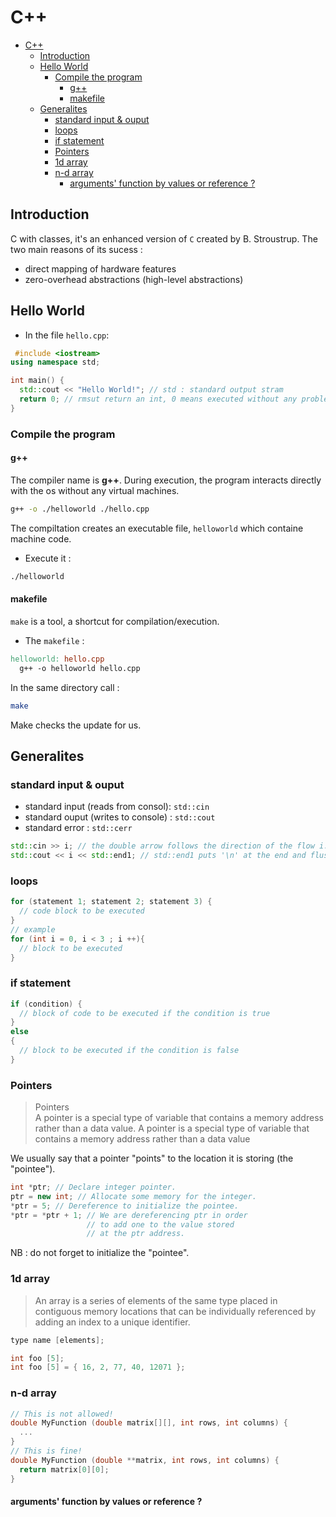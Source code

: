 # C++

- [C++](#c)
  - [Introduction](#introduction)
  - [Hello World](#hello-world)
    - [Compile the program](#compile-the-program)
      - [g++](#g)
      - [makefile](#makefile)
  - [Generalites](#generalites)
    - [standard input \& ouput](#standard-input--ouput)
    - [loops](#loops)
    - [if statement](#if-statement)
    - [Pointers](#pointers)
    - [1d array](#1d-array)
    - [n-d array](#n-d-array)
      - [arguments' function by values or reference ?](#arguments-function-by-values-or-reference-)

## Introduction

C with classes, it's an enhanced version of `C` created by B. Stroustrup. 
The two main reasons of its sucess : 
- direct mapping of hardware features
- zero-overhead abstractions (high-level abstractions)


## Hello World

- In the file `hello.cpp`: 
```cpp
 #include <iostream>
using namespace std;

int main() {
  std::cout << "Hello World!"; // std : standard output stram
  return 0; // rmsut return an int, 0 means executed without any problem
} 
```

### Compile the program 

#### g++

The compiler name is **g++**.
During execution, the program interacts directly with the os without any virtual machines. 

```bash
g++ -o ./helloworld ./hello.cpp
```

The compiltation creates an executable file, `helloworld` which containe machine code. 

- Execute it : 
```bash
./helloworld
```

#### makefile
`make` is a tool, a shortcut for compilation/execution. 

- The `makefile` : 
```makefile
helloworld: hello.cpp
  g++ -o helloworld hello.cpp
```
In the same directory call : 
```bash
make
```
Make checks the update for us. 


## Generalites

### standard input & ouput 
- standard input (reads from consol): `std::cin`
- standard ouput (writes to console) : `std::cout`
- standard error : `std::cerr`

```cpp
std::cin >> i; // the double arrow follows the direction of the flow i.e from the console TO the variable
std::cout << i << std::end1; // std::end1 puts '\n' at the end and flushes the stream
```


### loops  

```cpp
for (statement 1; statement 2; statement 3) {
  // code block to be executed
}
// example 
for (int i = 0, i < 3 ; i ++){
  // block to be executed
}
```


### if statement

```cpp
if (condition) {
  // block of code to be executed if the condition is true
}
else
{
  // block to be executed if the condition is false
}
```

### Pointers

> Pointers  
> A pointer is a special type of variable that contains a memory address rather than a data value. A pointer is a special type of variable that contains a memory address rather than a data value

We usually say that a pointer "points" to the location it is storing (the "pointee").

```cpp
int *ptr; // Declare integer pointer.
ptr = new int; // Allocate some memory for the integer.
*ptr = 5; // Dereference to initialize the pointee.
*ptr = *ptr + 1; // We are dereferencing ptr in order
                 // to add one to the value stored
                 // at the ptr address.
```

NB : do not forget to initialize the "pointee". 

### 1d array

> An array is a series of elements of the same type placed in contiguous memory locations that can be individually referenced by adding an index to a unique identifier.


```cpp
type name [elements];
```

```cpp
int foo [5];
int foo [5] = { 16, 2, 77, 40, 12071 };
```


### n-d array
```cpp
// This is not allowed!
double MyFunction (double matrix[][], int rows, int columns) {
  ...
}
// This is fine!
double MyFunction (double **matrix, int rows, int columns) {
  return matrix[0][0];
}
```



#### arguments' function by values or reference ?
